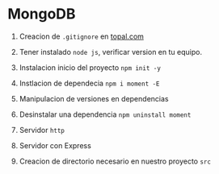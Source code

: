 <base target="_blank">

# MongoDB

1. Creacion de `.gitignore` en [topal.com](https://www.toptal.com/developers/gitignore)

2. Tener instalado `node js`, verificar version en tu equipo.

3. Instalacion inicio del proyecto `npm init -y`

4. Instlacion de dependecia `npm i moment -E`

5. Manipulacion de versiones en dependencias

6. Desinstalar una dependencia `npm uninstall moment`

7. Servidor `http`

8. Servidor con Express

3. Creacion de directorio necesario en nuestro proyecto `src`







